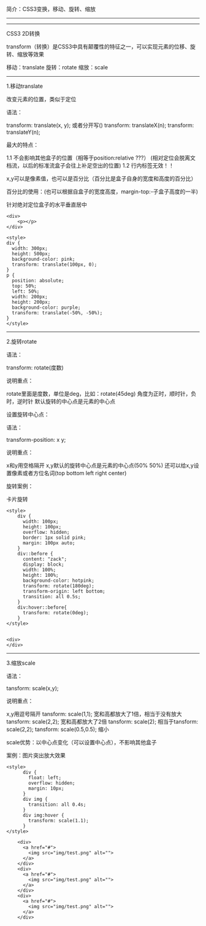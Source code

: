 简介：CSS3变换，移动、旋转、缩放



****************************************************************************************** 
****************************************************************************************** 


CSS3 2D转换

transform（转换）是CSS3中具有颠覆性的特征之一，可以实现元素的位移、旋转、缩放等效果

移动：translate
旋转：rotate
缩放：scale

--------------------------------------------------------------------------------

1.移动translate

改变元素的位置，类似于定位

语法：

transform: translate(x, y);  或者分开写()
transform: translateX(n);
transform: translateY(n);


最大的特点：

1.1 不会影响其他盒子的位置（相等于position:relative  ???）
(相对定位会脱离文档流，以后的标准流盒子会往上补足空出的位置)
1.2 行内标签无效！！

x,y可以是像素值，也可以是百分比（百分比是盒子自身的宽度和高度的百分比）


百分比的使用：(也可以根据自盒子的宽度高度，margin-top:-子盒子高度的一半)

针对绝对定位盒子的水平垂直居中


```
<div>
    <p></p> 
</div>

<style>
div {
  width: 300px;
  height: 500px;
  background-color: pink;
  transform: translate(100px, 0);
}
p {
  position: absolute;
  top: 50%;
  left: 50%;
  width: 200px;
  height: 200px;
  background-color: purple;
  transform: translate(-50%, -50%);
}
</style>
```


--------------------------------------------------------------------------------


2.旋转rotate


语法：

transform: rotate(度数)

说明重点：

rotate里面是度数，单位是deg，比如：rotate(45deg)
角度为正时，顺时针，负时，逆时针
默认旋转的中心点是元素的中心点


设置旋转中心点：

语法：

transform-position: x y;

说明重点：

x和y用空格隔开
x,y默认的旋转中心点是元素的中心点(50% 50%)
还可以给x,y设置像素或者方位名词(top bottom left right center)



旋转案例：

卡片旋转
```
<style>
    div {
      width: 100px;
      height: 100px;
      overflow: hidden;
      border: 1px solid pink;
      margin: 100px auto;
    }
    div::before {
      content: "zack";
      display: block;
      width: 100%;
      height: 100%;
      background-color: hotpink;
      transform: rotate(180deg);
      transform-origin: left bottom;
      transition: all 0.5s;
    }
    div:hover::before{
      transform: rotate(0deg);
    }
</style>


<div>
</div>
```

--------------------------------------------------------------------------------


3.缩放scale

语法：

tansform: scale(x,y);

说明重点：

x,y用逗号隔开
tansform: scale(1,1);  宽和高都放大了1倍，相当于没有放大
tansform: scale(2,2);  宽和高都放大了2倍
tansform: scale(2);    相当于tansform: scale(2,2);
tansform: scale(0.5,0.5);    缩小

scale优势：以中心点变化（可以设置中心点），不影响其他盒子

案例：图片突出放大效果
```
<style>
      div {
        float: left;
        overflow: hidden;
        margin: 10px;
      }
      div img {
        transition: all 0.4s;
      }
      div img:hover {
        transform: scale(1.1);
      }
</style>

    <div>
      <a href="#">
        <img src="img/test.png" alt="">
      </a>
    </div>
    <div>
      <a href="#">
        <img src="img/test.png" alt="">
      </a>
    </div>
    <div>
      <a href="#">
        <img src="img/test.png" alt="">
      </a>
    </div>
```